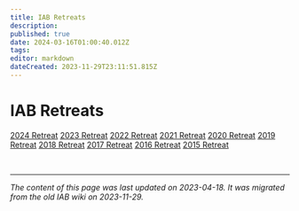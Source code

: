 ```yaml
---
title: IAB Retreats
description: 
published: true
date: 2024-03-16T01:00:40.012Z
tags: 
editor: markdown
dateCreated: 2023-11-29T23:11:51.815Z
---
```


# IAB Retreats

[2024 Retreat](/group/iab/2024_Retreat)
[2023 Retreat](/group/iab/2023_Retreat)
[2022 Retreat](/group/iab/2022_Retreat)
[2021 Retreat](/group/iab/2021_Retreat)
[2020 Retreat](/group/iab/2020_Retreat)
[2019 Retreat](/group/iab/2019_Retreat)
[2018 Retreat](/group/iab/2018_Retreat)
[2017 Retreat](/group/iab/2017_Retreat)
[2016 Retreat](/group/iab/2016_Retreat)
[2015 Retreat](/group/iab/2015_Retreat)

&nbsp;
&nbsp;
&nbsp;

---

*The content of this page was last updated on 2023-04-18. It was migrated from the old IAB wiki on 2023-11-29.*